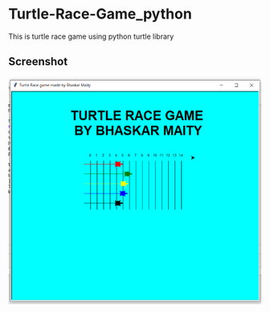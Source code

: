 # Turtle-Race-Game_python
This is turtle race game using python turtle library

## Screenshot
![](https://github.com/Bhaskar-maity/Turtle-Race-Game_python/blob/master/turtleScreenshot.png)
